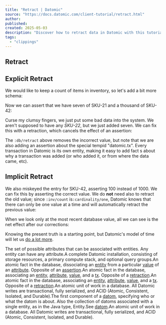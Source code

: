 ```yaml
---
title: "Retract | Datomic"
source: "https://docs.datomic.com/client-tutorial/retract.html"
author:
published:
created: 2025-05-03
description: "Discover how to retract data in Datomic with this tutorial."
tags:
  - "clippings"
---
```

## Retract

## Explicit Retract

We would like to keep a count of items in inventory, so let's add a bit more schema:

Now we can assert that we have seven of SKU-21 and a thousand of SKU-42:

Curse my clumsy fingers, we just put some bad data into the system. We aren't supposed to have any *SKU-22*, but we just added seven. We can fix this with a retraction, which cancels the effect of an assertion:

The `:db/retract` above removes the incorrect value, but note that we are also adding an assertion about the special tempid "datomic.tx". Every transaction in Datomic is its own entity, making it easy to add fact s about why a transaction was added (or who added it, or from where the data came, etc).

## Implicit Retract

We also miskeyed the entry for SKU-42, asserting 100 instead of 1000. We can fix this by asserting the correct value. We do **not** need also to retract the old value; since `:inv/count` is`:cardinality/one`, Datomic knows that there can only be one value at a time and will automatically retract the previous value:

When we look only at the most recent database value, all we can see is the net effect after our corrections:

Knowing the present truth is a starting point, but Datomic's model of time will let us [do a lot more](https://docs.datomic.com/client-tutorial/history.html).

The set of possible attributes that can be associated with entities. Any entity can have any attribute.A complete Datomic installation, consisting of storage resources, a primary compute stack, and optional query groups.An atomic fact in the database, dissociating an [entity](https://docs.datomic.com/glossary.html#entity) from a particular [value](https://docs.datomic.com/glossary.html#value) of an [attribute](https://docs.datomic.com/glossary.html#attribute). Opposite of an [assertion](https://docs.datomic.com/glossary.html#assertion).An atomic fact in the database, associating an [entity](https://docs.datomic.com/glossary.html#entity), [attribute](https://docs.datomic.com/glossary.html#attribute), [value](https://docs.datomic.com/glossary.html#value), and a [tx](https://docs.datomic.com/glossary.html#tx). Opposite of a [retraction](https://docs.datomic.com/glossary.html#retraction).An atomic fact in the database, associating an [entity](https://docs.datomic.com/glossary.html#entity), [attribute](https://docs.datomic.com/glossary.html#attribute), [value](https://docs.datomic.com/glossary.html#value), and a [tx](https://docs.datomic.com/glossary.html#tx). Opposite of a [retraction](https://docs.datomic.com/glossary.html#retraction).An atomic unit of work in a database. All Datomic writes are transactional, fully serialized, and ACID (Atomic, Consistent, Isolated, and Durable).The first component of a [datom](https://docs.datomic.com/glossary.html#datom), specifying who or what the datom is about. Also the collection of datoms associated with a single entity, as in the Java type, Entity.See [datom](https://docs.datomic.com/glossary.html#datom).An atomic unit of work in a database. All Datomic writes are transactional, fully serialized, and ACID (Atomic, Consistent, Isolated, and Durable).